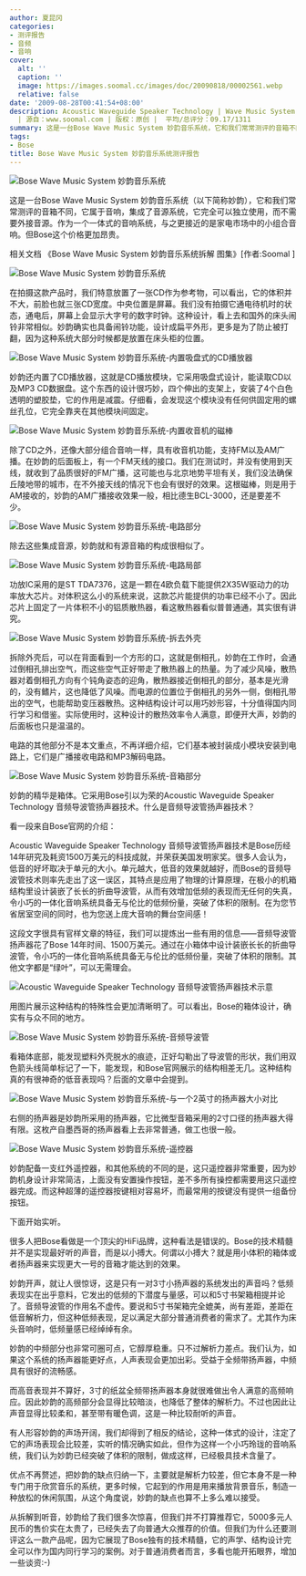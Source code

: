 ```yaml
---
author: 夏昆冈
categories:
- 测评报告
- 音频
- 音响
cover:
  alt: ''
  caption: ''
  image: https://images.soomal.cc/images/doc/20090818/00002561.webp
  relative: false
date: '2009-08-28T00:41:54+08:00'
description: Acoustic Waveguide Speaker Technology | Wave Music System | 音频导波管 | 妙韵
  | 源自：www.soomal.com | 版权：原创 |  平均/总评分：09.17/1311
summary: 这是一台Bose Wave Music System 妙韵音乐系统，它和我们常常测评的音箱不同，它属于音响，集成了音源系统，它完全可以独立使用，而不需要外接音源。作为一个一体式的音响系统，与之更接近的是家电市场中的小组合音响。但妙韵价格更加昂贵。很多人把Bose看做是一个顶尖的HiFi品牌，这种看法是错误的。Bose的技术精髓并不是实现最好听的声音，而是以小搏大。何谓以小搏大？就是用小体积的箱体或者扬声器来实现更大一号的音箱才能达到的效果。
tags:
- Bose
title: Bose Wave Music System 妙韵音乐系统测评报告
---
```


![Bose Wave Music System 妙韵音乐系统](https://images.soomal.cc/images/doc/20090818/00002561.webp)



这是一台Bose Wave Music System 妙韵音乐系统（以下简称妙韵），它和我们常常测评的音箱不同，它属于音响，集成了音源系统，它完全可以独立使用，而不需要外接音源。作为一个一体式的音响系统，与之更接近的是家电市场中的小组合音响。但Bose这个价格更加昂贵。



相关文档
《Bose Wave Music System 妙韵音乐系统拆解 图集》[作者:Soomal ]



![Bose Wave Music System 妙韵音乐系统](https://images.soomal.cc/images/doc/20090818/00002560.webp)



在拍摄这款产品时，我们特意放置了一张CD作为参考物，可以看出，它的体积并不大，前脸也就三张CD宽度。中央位置是屏幕。我们没有拍摄它通电待机时的状态，通电后，屏幕上会显示大字号的数字时钟。这种设计，看上去和国外的床头闹铃非常相似。妙韵确实也具备闹铃功能，设计成扁平外形，更多是为了防止被打翻，因为这种系统大部分时候都是放置在床头柜的位置。



![Bose Wave Music System 妙韵音乐系统-内置吸盘式的CD播放器](https://images.soomal.cc/images/doc/20090818/00002571.webp)



妙韵还内置了CD播放器，这就是CD播放模块，它采用吸盘式设计，能读取CD以及MP3 CD数据盘。这个东西的设计很巧妙，四个伸出的支架上，安装了4个白色透明的塑胶垫，它的作用是减震。仔细看，会发现这个模块没有任何供固定用的螺丝孔位，它完全靠夹在其他模块间固定。



![Bose Wave Music System 妙韵音乐系统-内置收音机的磁棒](https://images.soomal.cc/images/doc/20090818/00002574.webp)



除了CD之外，还像大部分组合音响一样，具有收音机功能，支持FM以及AM广播。在妙韵的后面板上，有一个FM天线的接口。我们在测试时，并没有使用到天线，就收到了品质很好的FM广播，这可能也与北京地势平坦有关，我们没法确保丘陵地带的城市，在不外接天线的情况下也会有很好的效果。这根磁棒，则是用于AM接收的，妙韵的AM广播接收效果一般，相比德生BCL-3000，还是要差不少。



![Bose Wave Music System 妙韵音乐系统-电路部分](https://images.soomal.cc/images/doc/20090818/00002573.webp)



除去这些集成音源，妙韵就和有源音箱的构成很相似了。



![Bose Wave Music System 妙韵音乐系统-电路局部](https://images.soomal.cc/images/doc/20090818/00002578.webp)



功放IC采用的是ST TDA7376，这是一颗在4欧负载下能提供2X35W驱动力的功率放大芯片。对体积这么小的系统来说，这款芯片能提供的功率已经不小了。因此芯片上固定了一片体积不小的铝质散热器，看这散热器看似普普通通，其实很有讲究。



![Bose Wave Music System 妙韵音乐系统-拆去外壳](https://images.soomal.cc/images/doc/20090818/00002565.webp)



拆除外壳后，可以在背面看到一个方形的口，这就是倒相孔，妙韵在工作时，会通过倒相孔排出空气，而这些空气正好带走了散热器上的热量。为了减少风噪，散热器对着倒相孔方向有个钝角姿态的迎角，散热器接近倒相孔的部分，基本是光滑的，没有鳍片，这也降低了风噪。而电源的位置位于倒相孔的另外一侧，倒相孔带出的空气，也能帮助变压器散热。这种结构设计可以用巧妙形容，十分值得国内同行学习和借鉴。实际使用时，这种设计的散热效率令人满意，即便开大声，妙韵的后面板也只是温温的。



电路的其他部分不是本文重点，不再详细介绍，它们基本被封装成小模块安装到电路上，它们是广播接收电路和MP3解码电路。



![Bose Wave Music System 妙韵音乐系统-音箱部分](https://images.soomal.cc/images/doc/20090818/00002569.webp)



妙韵的精华是箱体。它采用Bose引以为荣的Acoustic Waveguide Speaker Technology 音频导波管扬声器技术。什么是音频导波管扬声器技术？



看一段来自Bose官网的介绍：



Acoustic Waveguide Speaker Technology 音频导波管扬声器技术是Bose历经14年研究及耗资1500万美元的科技成就，并荣获美国发明家奖。很多人会认为，低音的好坏取决于单元的大小。单元越大，低音的效果就越好，而Bose的音频导波管技术则率先走出了这一误区，其特点是应用了物理的计算原理，在极小的机箱结构里设计装嵌了长长的折曲导波管，从而有效增加低频的表现而无任何的失真，令小巧的一体化音响系统具备无与伦比的低频份量，突破了体积的限制。在为您节省居室空间的同时，也为您送上庞大音响的舞台空间感！



这段文字很具有官样文章的特征，我们可以提炼出一些有用的信息――音频导波管扬声器花了Bose 14年时间、1500万美元。通过在小箱体中设计装嵌长长的折曲导波管，令小巧的一体化音响系统具备无与伦比的低频份量，突破了体积的限制。其他文字都是“绿叶”，可以无需理会。



![Acoustic Waveguide Speaker Technology 音频导波管扬声器技术示意](https://images.soomal.cc/images/doc/20090827/00002636.webp)



用图片展示这种结构的特殊性会更加清晰明了。可以看出，Bose的箱体设计，确实有与众不同的地方。



![Bose Wave Music System 妙韵音乐系统-音频导波管](https://images.soomal.cc/images/doc/20090827/00002637.webp)



看箱体底部，能发现塑料外壳脱水的痕迹，正好勾勒出了导波管的形状，我们用双色箭头线简单标记了一下，能发现，和Bose官网展示的结构相差无几。这种结构真的有很神奇的低音表现吗？后面的文章中会提到。



![Bose Wave Music System 妙韵音乐系统-与一个2英寸的扬声器大小对比](https://images.soomal.cc/images/doc/20090818/00002567.webp)



右侧的扬声器是妙韵所采用的扬声器，它比微型音箱采用的2寸口径的扬声器大得有限。这枚产自墨西哥的扬声器看上去非常普通，做工也很一般。



![Bose Wave Music System 妙韵音乐系统-遥控器](https://images.soomal.cc/images/doc/20090827/00002638.webp)



妙韵配备一支红外遥控器，和其他系统的不同的是，这只遥控器非常重要，因为妙韵机身设计非常简洁，上面没有安置操作按钮，差不多所有操控都需要用这只遥控器完成。而这种超薄的遥控器按键相对容易坏，而最常用的按键没有提供一组备份按钮。



下面开始实听。



很多人把Bose看做是一个顶尖的HiFi品牌，这种看法是错误的。Bose的技术精髓并不是实现最好听的声音，而是以小搏大。何谓以小搏大？就是用小体积的箱体或者扬声器来实现更大一号的音箱才能达到的效果。



妙韵开声，就让人很惊讶，这是只有一对3寸小扬声器的系统发出的声音吗？低频表现实在出乎意料，它发出的低频的下潜度与量感，可以和5寸书架箱相提并论了。音频导波管的作用名不虚传。要说和5寸书架箱完全媲美，尚有差距，差距在低音解析力，但这种低频表现，足以满足大部分普通消费者的需求了。尤其作为床头音响时，低频量感已经绰绰有余。



妙韵的中频部分也非常可圈可点，它醇厚稳重。只不过解析力差点。我们认为，如果这个系统的扬声器能更好点，人声表现会更加出彩。受益于全频带扬声器，中频具有很好的流畅感。



而高音表现并不算好，3寸的纸盆全频带扬声器本身就很难做出令人满意的高频响应。因此妙韵的高频部分会显得比较暗淡，也降低了整体的解析力。不过也因此让声音显得比较柔和，甚至带有暖色调，这是一种比较耐听的声音。



有人形容妙韵的声场开阔，我们却得到了相反的结论，这种一体式的设计，注定了它的声场表现会比较差，实听的情况确实如此，但作为这样一个小巧玲珑的音响系统，我们认为妙韵已经突破了体积的限制，做成这样，已经极具技术含量了。



优点不再赘述，把妙韵的缺点归纳一下，主要就是解析力较差，但它本身不是一种专门用于欣赏音乐的系统，更多时候，它起到的作用是用来播放背景音乐，制造一种放松的休闲氛围，从这个角度说，妙韵的缺点也算不上多么难以接受。



从拆解到听音，妙韵给了我们很多次惊喜，但我们并不打算推荐它，5000多元人民币的售价实在太贵了，已经失去了向普通大众推荐的价值。但我们为什么还要测评这么一款产品呢，因为它展现了Bose独有的技术精髓，它的声学、结构设计完全可以作为国内同行学习的案例。对于普通消费者而言，多看也能开拓眼界，增加一些谈资:-)